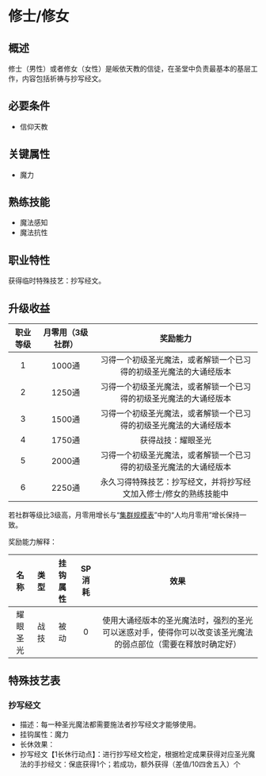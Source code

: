 # 修士/修女

## 概述

修士（男性）或者修女（女性）是皈依天教的信徒，在圣堂中负责最基本的基层工作，内容包括祈祷与抄写经文。

## 必要条件

* 信仰天教

## 关键属性

* 魔力

## 熟练技能

* 魔法感知
* 魔法抗性
  
## 职业特性

获得临时特殊技艺：抄写经文。

## 升级收益

职业等级|月零用（3级社群）|奖励能力
:--:|:--:|:--:
1|1000通|习得一个初级圣光魔法，或者解锁一个已习得的初级圣光魔法的大诵经版本
2|1250通|习得一个初级圣光魔法，或者解锁一个已习得的初级圣光魔法的大诵经版本
3|1500通|习得一个初级圣光魔法，或者解锁一个已习得的初级圣光魔法的大诵经版本
4|1750通|获得战技：耀眼圣光
5|2000通|习得一个初级圣光魔法，或者解锁一个已习得的初级圣光魔法的大诵经版本
6|2250通|永久习得特殊技艺：抄写经文，并将抄写经文加入修士/修女的熟练技能中

若社群等级比3级高，月零用增长与“<a href="../../../scaleList" target="_blank">集群规模表</a>”中的“人均月零用”增长保持一致。

奖励能力解释：

名称|类型|挂钩属性|SP消耗|效果
:--:|:--:|:--:|:--:|:--:
耀眼圣光|战技|被动|0|使用大诵经版本的圣光魔法时，强烈的圣光可以迷惑对手，使得你可以改变该圣光魔法的弱点部位（需要在释放时确定好）

## 特殊技艺表

### 抄写经文

* 描述：每一种圣光魔法都需要施法者抄写经文才能够使用。
* 挂钩属性：魔力
* 长休效果：
* 抄写经文【1长休行动点】：进行抄写经文检定，根据检定成果获得对应圣光魔法的手抄经文：保底获得1个；若成功，额外获得（差值/10四舍五入）个